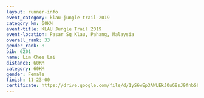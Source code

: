 ```yaml
---
layout: runner-info 
event_category: klau-jungle-trail-2019 
category_km: 60KM 
event-title: KLAU Jungle Trail 2019 
event-location: Pasar Sg Klau, Pahang, Malaysia 
overall_rank: 33
gender_rank: 8
bib: 6201
name: Lim Chee Lai
distance: 60KM
category: 60KM
gender: Female
finish: 11-23-00
certificate: https://drive.google.com/file/d/1yS6wEp3AWLEkJOuG8sJ9fnbS6BLyLxr6/view?usp=sharing
---
```

